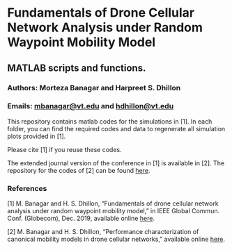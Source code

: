 # Fundamentals of Drone Cellular Network Analysis under Random Waypoint Mobility Model

## MATLAB scripts and functions.

### Authors: Morteza Banagar and Harpreet S. Dhillon

### Emails: mbanagar@vt.edu and hdhillon@vt.edu

This repository contains matlab codes for the simulations in [1]. In each folder, you can find the required codes and data to regenerate all simulation plots provided in [1].

Please cite [1] if you reuse these codes.

The extended journal version of the conference in [1] is available in [2]. The repository for the codes of [2] can be found [here](https://github.com/stochastic-geometry/Mobility-Drones).

### References

[1] M. Banagar and H. S. Dhillon, “Fundamentals of drone cellular network analysis under random waypoint mobility model,” in IEEE Global Commun. Conf. (Globecom), Dec. 2019, available online [here](https://arxiv.org/abs/1908.09064).

[2] M. Banagar and H. S. Dhillon, “Performance characterization of canonical mobility models in drone cellular networks,” available online [here](https://arxiv.org/abs/1908.05243).
